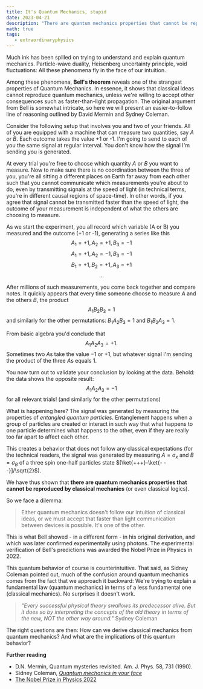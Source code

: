 ```yaml
---
title: It's Quantum Mechanics, stupid 
date: 2023-04-21
description: "There are quantum mechanics properties that cannot be reproduced by classical mechanics, or we must accept that faster than light communication is possible. It's one of the other."
math: true
tags:
   - extraordinaryphysics
---
```


Much ink has been spilled on trying to understand and explain quantum mechanics.
Particle-wave duality, Heisenberg uncertainty principle, void fluctuations: All these phenomena fly in the face of our intuition.

Among these phenomena, **Bell's theorem** reveals one of the strangest properties of Quantum Mechanics. 
In essence, it shows that classical ideas cannot reproduce quantum mechanics, unless we're willing to accept other consequences such as faster-than-light propagation.
The original argument from Bell is somewhat intricate, so here we will present an easier-to-follow line of reasoning outlined by David Mermin and Sydney Coleman.

Consider the following setup that involves you and two of your friends.
All of you are equipped with a machine that can measure two quantities, say $A$ or $B$. Each outcome takes the value +1 or -1.
I'm going to send to each of you the same signal at regular interval. You don't know how the signal I'm sending you is generated. 
 
At every trial you're free to choose which quantity $A$ or $B$ you want to measure. 
Now to make sure there is no coordination between the three of you, you're all sitting a different places on Earth far away from each other such that you cannot communicate which measurements you're about to do, even by transmitting signals at the speed of light (in technical terms, you're in different causal regions of space-time). 
In other words, if you agree that signal cannot be transmitted faster than the speed of light, the outcome of your measurement is independent of what the others are choosing to measure.

As we start the experiment, you all record which variable (A or B) you measured and the outcome (+1 or -1), generating a series like this
$$
A_1 = +1,  A_2 = +1, B_3 = -1
$$
$$
A_1 = +1,  A_2 = -1, B_3 = -1
$$
$$
B_1 = +1,  B_2 = +1, A_3 = +1
$$
$$
…
$$

After millions of such measurements, you come back together and compare notes. 
It quickly appears that every time someone choose to measure $A$ and the others $B$, the product
$$
A_1 B_2 B_3 =1
$$
and similarly for the other permutations: $B_1 A_2 B_3 =1$ and $B_1 B_2 A_3 =1$.

From basic algebra you'd conclude that 
$$
A_1 A_2 A_3 =+1.
$$
Sometimes two $A$s take the value $-1$ or $+1$, but whatever signal I'm sending the product of the three $A$s equals 1.

You now turn out to validate your conclusion by looking at the data. Behold: the data shows the opposite result:
$$
A_1 A_2 A_3 =-1
$$
for all relevant trials! (and similarly for the other permutations)

What is happening here? The signal was generated by measuring the properties of *entangled quantum particles*. Entanglement happens when a group of particles are created or interact in such way that what happens to one particle determines what happens to the other, even if they are really too far apart to affect each other.

This creates a behavior that does not follow any classical expectations (for the technical readers, the signal was generated by measuring $A=\sigma_x$ and $B=\sigma_B$ of a three spin one-half particles state $[\ket{+++}-\ket{- - -}]/\sqrt{2}$).

We have thus shown that **there are quantum mechanics properties that cannot be reproduced by classical mechanics** (or even classical logics).

So we face a dilemma: 

> Either quantum mechanics doesn't follow our intuition of classical ideas, or we must accept that faster than light communication between devices is possible. It's one of the other. 

This is what Bell showed - in a different form - in his original derivation, and which was later confirmed experimentally using photons. The experimental verification of Bell's predictions was awarded the Nobel Prize in Physics in 2022.

This quantum behavior of course is counterintuitive. That said, as Sidney Coleman pointed out, much of the confusion around quantum mechanics comes from the fact that we approach it backward: We're trying to explain a fundamental law (quantum mechanics) in terms of a less fundamental one (classical mechanics). No surprises it doesn't work.

> *“Every successful physical theory swallows its predecessor alive. But it does so by interpreting the concepts of the old theory in terms of the new, NOT the other way around."*  Sydney Coleman

The right questions are then: How can we derive classical mechanics from quantum mechanics? And what are the implications of this quantum behavior?


**Further reading**

- D.N. Mermin, Quantum mysteries revisited. Am. J. Phys. 58, 731 (1990).
- Sidney Coleman, [*Quantum mechanics in your face*](https://www.youtube.com/watch?v=EtyNMlXN-sw&t=4s)
- [The Nobel Prize in Physics 2022](https://www.nobelprize.org/prizes/physics/2022/popular-information/Using/)


